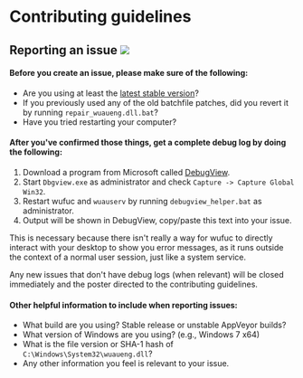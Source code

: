 # Contributing guidelines

## Reporting an issue [![](https://isitmaintained.com/badge/resolution/zeffy/wufuc.svg)](https://isitmaintained.com/project/zeffy/wufuc)

#### Before you create an issue, please make sure of the following:

- Are you using at least the [latest stable version](../../releases/latest)?
- If you previously used any of the old batchfile patches, did you revert it by running `repair_wuaueng.dll.bat`?
- Have you tried restarting your computer?

#### After you've confirmed those things, get a complete debug log by doing the following:

1. Download a program from Microsoft called [DebugView](https://technet.microsoft.com/en-us/sysinternals/debugview.aspx).
2. Start `Dbgview.exe` as administrator and check `Capture -> Capture Global Win32`.
3. Restart wufuc and `wuauserv` by running `debugview_helper.bat` as administrator.
4. Output will be shown in DebugView, copy/paste this text into your issue.

This is necessary because there isn't really a way for wufuc to directly interact with your desktop to show you error messages, as it runs outside the context of a normal user session, just like a system service.

Any new issues that don't have debug logs (when relevant) will be closed immediately and the poster directed to the contributing guidelines.

#### Other helpful information to include when reporting issues:

- What build are you using? Stable release or unstable AppVeyor builds?
- What version of Windows are you using? (e.g., Windows 7 x64)
- What is the file version or SHA-1 hash of `C:\Windows\System32\wuaueng.dll`?
- Any other information you feel is relevant to your issue.
